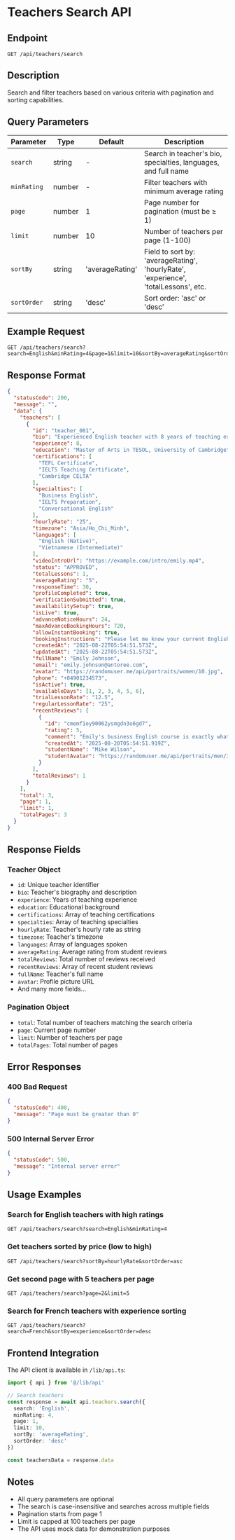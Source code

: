 # Teachers Search API

## Endpoint
`GET /api/teachers/search`

## Description
Search and filter teachers based on various criteria with pagination and sorting capabilities.

## Query Parameters

| Parameter | Type | Default | Description |
|-----------|------|---------|-------------|
| `search` | string | - | Search in teacher's bio, specialties, languages, and full name |
| `minRating` | number | - | Filter teachers with minimum average rating |
| `page` | number | 1 | Page number for pagination (must be ≥ 1) |
| `limit` | number | 10 | Number of teachers per page (1-100) |
| `sortBy` | string | 'averageRating' | Field to sort by: 'averageRating', 'hourlyRate', 'experience', 'totalLessons', etc. |
| `sortOrder` | string | 'desc' | Sort order: 'asc' or 'desc' |

## Example Request
```
GET /api/teachers/search?search=English&minRating=4&page=1&limit=10&sortBy=averageRating&sortOrder=desc
```

## Response Format
```json
{
  "statusCode": 200,
  "message": "",
  "data": {
    "teachers": [
      {
        "id": "teacher_001",
        "bio": "Experienced English teacher with 8 years of teaching experience. Specialized in business English and IELTS preparation.",
        "experience": 8,
        "education": "Master of Arts in TESOL, University of Cambridge",
        "certifications": [
          "TEFL Certificate",
          "IELTS Teaching Certificate",
          "Cambridge CELTA"
        ],
        "specialties": [
          "Business English",
          "IELTS Preparation",
          "Conversational English"
        ],
        "hourlyRate": "25",
        "timezone": "Asia/Ho_Chi_Minh",
        "languages": [
          "English (Native)",
          "Vietnamese (Intermediate)"
        ],
        "videoIntroUrl": "https://example.com/intro/emily.mp4",
        "status": "APPROVED",
        "totalLessons": 1,
        "averageRating": "5",
        "responseTime": 30,
        "profileCompleted": true,
        "verificationSubmitted": true,
        "availabilitySetup": true,
        "isLive": true,
        "advanceNoticeHours": 24,
        "maxAdvanceBookingHours": 720,
        "allowInstantBooking": true,
        "bookingInstructions": "Please let me know your current English level and learning goals before our first lesson.",
        "createdAt": "2025-08-22T05:54:51.573Z",
        "updatedAt": "2025-08-22T05:54:51.573Z",
        "fullName": "Emily Johnson",
        "email": "emily.johnson@antoree.com",
        "avatar": "https://randomuser.me/api/portraits/women/10.jpg",
        "phone": "+84901234573",
        "isActive": true,
        "availableDays": [1, 2, 3, 4, 5, 6],
        "trialLessonRate": "12.5",
        "regularLessonRate": "25",
        "recentReviews": [
          {
            "id": "cmemf1oy90062ysmgdn3o6gd7",
            "rating": 5,
            "comment": "Emily's business English course is exactly what I needed. Professional, well-structured, and very practical.",
            "createdAt": "2025-08-20T05:54:51.919Z",
            "studentName": "Mike Wilson",
            "studentAvatar": "https://randomuser.me/api/portraits/men/3.jpg"
          }
        ],
        "totalReviews": 1
      }
    ],
    "total": 3,
    "page": 1,
    "limit": 1,
    "totalPages": 3
  }
}
```

## Response Fields

### Teacher Object
- `id`: Unique teacher identifier
- `bio`: Teacher's biography and description
- `experience`: Years of teaching experience
- `education`: Educational background
- `certifications`: Array of teaching certifications
- `specialties`: Array of teaching specialties
- `hourlyRate`: Teacher's hourly rate as string
- `timezone`: Teacher's timezone
- `languages`: Array of languages spoken
- `averageRating`: Average rating from student reviews
- `totalReviews`: Total number of reviews received
- `recentReviews`: Array of recent student reviews
- `fullName`: Teacher's full name
- `avatar`: Profile picture URL
- And many more fields...

### Pagination Object
- `total`: Total number of teachers matching the search criteria
- `page`: Current page number
- `limit`: Number of teachers per page
- `totalPages`: Total number of pages

## Error Responses

### 400 Bad Request
```json
{
  "statusCode": 400,
  "message": "Page must be greater than 0"
}
```

### 500 Internal Server Error
```json
{
  "statusCode": 500,
  "message": "Internal server error"
}
```

## Usage Examples

### Search for English teachers with high ratings
```
GET /api/teachers/search?search=English&minRating=4
```

### Get teachers sorted by price (low to high)
```
GET /api/teachers/search?sortBy=hourlyRate&sortOrder=asc
```

### Get second page with 5 teachers per page
```
GET /api/teachers/search?page=2&limit=5
```

### Search for French teachers with experience sorting
```
GET /api/teachers/search?search=French&sortBy=experience&sortOrder=desc
```

## Frontend Integration

The API client is available in `/lib/api.ts`:

```typescript
import { api } from '@/lib/api'

// Search teachers
const response = await api.teachers.search({
  search: 'English',
  minRating: 4,
  page: 1,
  limit: 10,
  sortBy: 'averageRating',
  sortOrder: 'desc'
})

const teachersData = response.data
```

## Notes

- All query parameters are optional
- The search is case-insensitive and searches across multiple fields
- Pagination starts from page 1
- Limit is capped at 100 teachers per page
- The API uses mock data for demonstration purposes
